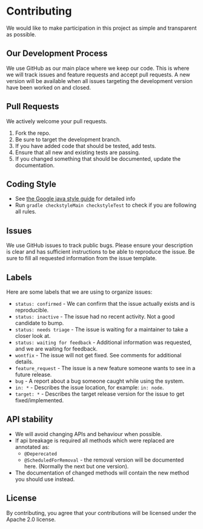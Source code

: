 # Contributing

We would like to make participation in this project as simple and transparent as possible.

## Our Development Process

We use GitHub as our main place where we keep our code. This is where we will track issues and feature requests and
accept pull requests. A new version will be available when all issues targeting the development version have been worked
on and closed.

## Pull Requests

We actively welcome your pull requests.

1. Fork the repo.
2. Be sure to target the development branch.
3. If you have added code that should be tested, add tests.
4. Ensure that all new and existing tests are passing.
5. If you changed something that should be documented, update the documentation.

## Coding Style

* See [the Google java style guide](https://google.github.io/styleguide/javaguide.html) for detailed info
* Run `gradle checkstyleMain checkstyleTest` to check if you are following all rules.

## Issues

We use GitHub issues to track public bugs. Please ensure your description is clear and has sufficient instructions to be
able to reproduce the issue. Be sure to fill all requested information from the issue template.

## Labels

Here are some labels that we are using to organize issues:

* `status: confirmed` - We can confirm that the issue actually exists and is reproducible.
* `status: inactive` - The issue had no recent activity. Not a good candidate to bump.
* `status: needs triage` - The issue is waiting for a maintainer to take a closer look at.
* `status: waiting for feedback` - Additional information was requested, and we are waiting for feedback.
* `wontfix` - The issue will not get fixed. See comments for additional details.
* `feature_request` - The issue is a new feature someone wants to see in a future release.
* `bug` - A report about a bug someone caught while using the system.
* `in: *` - Describes the issue location, for example: `in: node`.
* `target: *` - Describes the target release version for the issue to get fixed/implemented.

## API stability

* We will avoid changing APIs and behaviour when possible.
* If api breakage is required all methods which were replaced are annotated as:
  * `@Deperecated`
  * `@ScheduledForRemoval` - the removal version will be documented here. (Normally the next but one version).
* The documentation of changed methods will contain the new method you should use instead.

## License

By contributing, you agree that your contributions will be licensed under the Apache 2.0 license.

